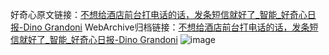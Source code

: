 好奇心原文链接：[不想给酒店前台打电话的话，发条短信就好了_智能_好奇心日报-Dino Grandoni](https://www.qdaily.com/articles/11505.html)
WebArchive归档链接：[不想给酒店前台打电话的话，发条短信就好了_智能_好奇心日报-Dino Grandoni](http://web.archive.org/web/20190623170658/https://www.qdaily.com/articles/11505.html)
![image](http://ww3.sinaimg.cn/large/007d5XDply1g3wa8hyifjj30u04hghdt)